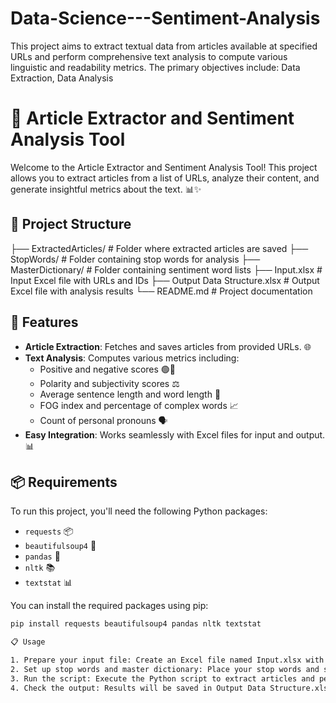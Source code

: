 # Data-Science---Sentiment-Analysis
This project aims to extract textual data from articles available at specified URLs and perform comprehensive text analysis to compute various linguistic and readability metrics. The primary objectives include: Data Extraction, Data Analysis
# 📰 Article Extractor and Sentiment Analysis Tool

Welcome to the Article Extractor and Sentiment Analysis Tool! This project allows you to extract articles from a list of URLs, analyze their content, and generate insightful metrics about the text. 📊✨

## 📁 Project Structure

├── ExtractedArticles/ # Folder where extracted articles are saved ├── StopWords/ # Folder containing stop words for analysis ├── MasterDictionary/ # Folder containing sentiment word lists ├── Input.xlsx # Input Excel file with URLs and IDs ├── Output Data Structure.xlsx # Output Excel file with analysis results └── README.md # Project documentation


## 🚀 Features

- **Article Extraction**: Fetches and saves articles from provided URLs. 🌐
- **Text Analysis**: Computes various metrics including:
  - Positive and negative scores 🟢🔴
  - Polarity and subjectivity scores ⚖️
  - Average sentence length and word length 📏
  - FOG index and percentage of complex words 📈
  - Count of personal pronouns 🗣️
- **Easy Integration**: Works seamlessly with Excel files for input and output. 📊

## 📦 Requirements

To run this project, you'll need the following Python packages:

- `requests` 📦
- `beautifulsoup4` 🍲
- `pandas` 🐼
- `nltk` 📚
- `textstat` 📊

You can install the required packages using pip:

```bash
pip install requests beautifulsoup4 pandas nltk textstat

📋 Usage

1. Prepare your input file: Create an Excel file named Input.xlsx with columns URL_ID and URL.
2. Set up stop words and master dictionary: Place your stop words and sentiment dictionaries in the respective folders.
3. Run the script: Execute the Python script to extract articles and perform sentiment analysis.
4. Check the output: Results will be saved in Output Data Structure.xlsx.
